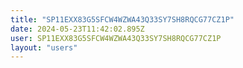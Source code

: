 ```yaml
---
title: "SP11EXX83G5SFCW4WZWA43Q33SY7SH8RQCG77CZ1P"
date: 2024-05-23T11:42:02.895Z
user: SP11EXX83G5SFCW4WZWA43Q33SY7SH8RQCG77CZ1P
layout: "users"
---
```

    